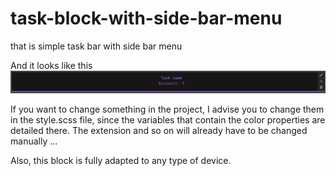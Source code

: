 # task-block-with-side-bar-menu
that is simple task bar with side bar menu


And it looks like this
![Prewiew](https://github.com/zemcow/task-block-with-side-bar-menu/blob/main/img/prewiew.png?raw=true)

If you want to change something in the project, I advise you to change them in the style.scss file, since the variables that contain the color properties are detailed there.
The extension and so on will already have to be changed manually ...

Also, this block is fully adapted to any type of device.
